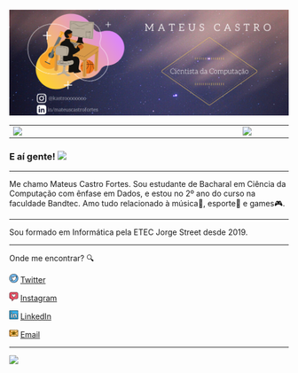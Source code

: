 ![capa github](https://github.com/mateus-castro/mateus-castro/blob/1b65a3b38eaa8f0b8390f3be17668a933b55ab6b/images/capa_git_castro.png)  

<center>
  <table>
    <tr>
        <td><img width="400px" align="left" src="https://github-readme-stats.vercel.app/api/top-langs/?username=mateus-castro&hide=html&layout=compact&theme=dracula" /></td>
        <td><img width="495px" align="left" src="https://github-readme-stats.vercel.app/api?username=mateus-castro&theme=dracula"/></td>
    </tr>   
  </table>
</center>  


### E aí gente! <img src="https://github.com/leticiadasilva/leticiadasilva/blob/main/images/Hi.gif" width="30px">

---

Me chamo Mateus Castro Fortes. Sou estudante de Bacharal em Ciência da Computação com ênfase em Dados, e estou no 2º ano do curso na faculdade Bandtec. 
Amo tudo relacionado à música:musical_note:, esporte:basketball: e games:video_game:. 

---

Sou formado em Informática pela ETEC Jorge Street desde 2019.  

---

Onde me encontrar? :mag:  

<a href="https://twitter.com/teukastro"><img src="https://github.com/mateus-castro/mateus-castro/blob/main/images/twitter.png" width="16"></img></a> [Twitter](https://twitter.com/teukastro)   

<a href="https://www.instagram.com/o.teu.castro/"><img src="https://github.com/mateus-castro/mateus-castro/blob/main/images/instagram.png" width="16"></img></a> [Instagram](https://www.instagram.com/o.teu.castro)  

<a href="https://www.linkedin.com/in/mateuscastrofortes"><img src="https://github.com/mateus-castro/mateus-castro/blob/main/images/linkedin.png" width="16"></img></a> [LinkedIn](https://www.linkedin.com/in/mateuscastrofortes)  

<a href="mailto:mateus.fortes@bandtec.com.br"><img src="https://github.com/mateus-castro/mateus-castro/blob/main/images/email.png" width="16"></img></a> [Email](mailto:mateus.fortes@bandtec.com.br)  

---  

![](https://komarev.com/ghpvc/?username=leticiadasilva&color=blue&style=flat)

